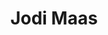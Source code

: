---
title: Jodi Maas
qrcode: data:image/png;base64,iVBORw0KGgoAAAANSUhEUgAAAQAAAAEAAQMAAABmvDolAAAABlBMVEX///8AAABVwtN&#43;AAAB&#43;UlEQVR42uyYPfLrIAzEl6Gg5AgchZv542YcxUegpGDYNxLOSzxJ9a8MYzWZMb9GkVikxRNPPPG3WEmyADYH&#43;akIDV6&#43;cS4AgJETTxafLI&#43;1&#43;nQejANYci&#43;IQNgV4F59Io8RAViyuRwrYEYGMhYgskwKaE8GLaNeKDb8aNq7A6oPIVV/LC5HW8JefwjIzYEzoggDSdWHX5p&#43;b2CFT2sJZA6by4A7DHOcDhAVbwisnpvjqzWBwKEASbUE2hyay5DHFYjN/deHMQArFdLEtt6aCyDccIDhoSddHzbLZMq7WHMAJDeIDMoUxAqVweY4FLBWREqaOewqDKFZEo7bSAC6MIjKSW5VTvzZoeMAK3Ok6gPW4pPm51ObDYBlWhxTRX&#43;SRNcRTRkOoPQk&#43;&#43;BtSdEHfFy9QYCEl4r7VN2xWL1g21BA9cmQCb7PclqleJ0fZgBsjq3/D6YgVnegLxRDASupacr6oLVV96BdlqD7A2COGwJtN3SkJ6H6wJGA08nRfUDn6sPoUvqxPswA9AjE&#43;QAXEfPLyDoCcJqH0Wa89&#43;6kA95IwOmB6M3ytAWmAu3bJLk38DIPZS&#43;V2RrmtHYnBIJ83Jlh5cQnvqeggYA&#43;f&#43;tKdPTN6MtdvDdwuu7dOCTct2E1AtDNQ1E5LVa33S7rwwzAE088cY1/AQAA//8msDwrHRp&#43;8QAAAABJRU5ErkJggg==
index: false
private: true
---